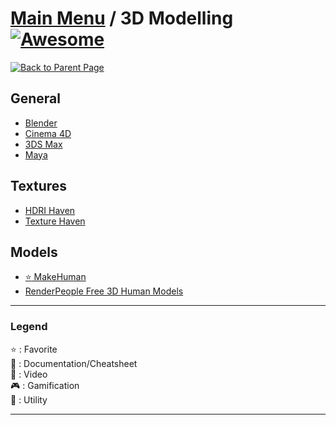 # [Main Menu](../README.md) / 3D Modelling [![Awesome](https://awesome.re/badge-flat.svg)](https://awesome.re)

[![Back to Parent Page](https://img.shields.io/badge/-Back_to_Parent_Page-blue?style=for-the-badge)](../README.md)

## General
- [Blender](https://www.blender.org/)
- [Cinema 4D](https://www.maxon.net/fr/produits/cinema-4d/)
- [3DS Max](https://www.autodesk.fr/products/3ds-max/overview)
- [Maya](https://www.autodesk.fr/products/maya/overview)

## Textures
- [HDRI Haven](https://hdrihaven.com/hdris/)
- [Texture Haven](https://texturehaven.com/textures/)

## Models
- [:star: MakeHuman](http://www.makehumancommunity.org/)
- [RenderPeople Free 3D Human Models](https://renderpeople.com/free-3d-people/)

---

### Legend
:star: : Favorite\
:book: : Documentation/Cheatsheet\
:movie_camera: : Video\
:video_game: : Gamification\
:wrench: : Utility

---
